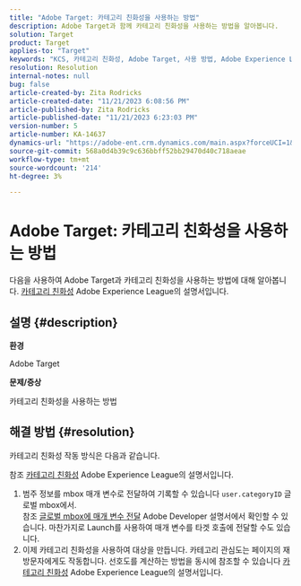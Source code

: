 ```yaml
---
title: "Adobe Target: 카테고리 친화성을 사용하는 방법"
description: Adobe Target과 함께 카테고리 친화성을 사용하는 방법을 알아봅니다.
solution: Target
product: Target
applies-to: "Target"
keywords: "KCS, 카테고리 친화성, Adobe Target, 사용 방법, Adobe Experience League, 글로벌 mbox"
resolution: Resolution
internal-notes: null
bug: false
article-created-by: Zita Rodricks
article-created-date: "11/21/2023 6:08:56 PM"
article-published-by: Zita Rodricks
article-published-date: "11/21/2023 6:23:03 PM"
version-number: 5
article-number: KA-14637
dynamics-url: "https://adobe-ent.crm.dynamics.com/main.aspx?forceUCI=1&pagetype=entityrecord&etn=knowledgearticle&id=93cf0e04-9988-ee11-8179-6045bd006295"
source-git-commit: 568a0d4b39c9c636bbff52bb29470d40c718aeae
workflow-type: tm+mt
source-wordcount: '214'
ht-degree: 3%

---
```


# Adobe Target: 카테고리 친화성을 사용하는 방법


다음을 사용하여 Adobe Target과 카테고리 친화성을 사용하는 방법에 대해 알아봅니다. [카테고리 친화성](https://experienceleague.adobe.com/docs/target/using/audiences/visitor-profiles/category-affinity.html?lang=en) Adobe Experience League의 설명서입니다.

## 설명 {#description}


<b>환경</b>

Adobe Target

<b>문제/증상</b>

카테고리 친화성을 사용하는 방법


## 해결 방법 {#resolution}


카테고리 친화성 작동 방식은 다음과 같습니다.

참조 [카테고리 친화성](https://experienceleague.adobe.com/docs/target/using/audiences/visitor-profiles/category-affinity.html?lang=en) Adobe Experience League의 설명서입니다.

1. 범주 정보를 mbox 매개 변수로 전달하여 기록할 수 있습니다 `user.categoryID` 글로벌 mbox에서.<br>    참조 [글로벌 mbox에 매개 변수 전달](https://developer.adobe.com/target/implement/client-side/atjs/global-mbox/pass-parameters-to-global-mbox/?lang=en "다음 링크를 클릭합니다: https://developer.adobe.com/target/implement/client-side/atjs/global-mbox/pass-parameters-to-global-mbox/?lang=en") Adobe Developer 설명서에서 확인할 수 있습니다.
마찬가지로 Launch를 사용하여 매개 변수를 타겟 호출에 전달할 수도 있습니다.
2. 이제 카테고리 친화성을 사용하여 대상을 만듭니다.    카테고리 관심도는 페이지의 재방문자에게도 작동합니다.
선호도를 계산하는 방법을 동시에 참조할 수 있습니다 [카테고리 친화성](https://experienceleague.adobe.com/docs/target/using/audiences/visitor-profiles/category-affinity.html?lang=en) Adobe Experience League의 설명서입니다.

